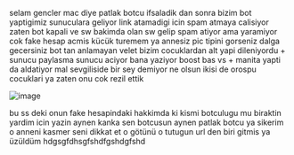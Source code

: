 selam gencler mac diye patlak botcu ifsaladik dan sonra bizim bot yaptigimiz sunuculara geliyor link atamadigi icin spam atmaya calisiyor zaten bot kapali ve sw bakimda olan sw gelip spam atiyor ama yaramiyor cok fake hesap acmis kücük turemem ya annesiz pic tipini gorseniz dalga gecersiniz bot tan anlamayan velet bizim cocuklardan alt yapi dileniyordu + sunucu paylasma sunucu aciyor bana yaziyor boost bas vs + manita yapti da aldatiyor mal sevgiliside bir sey demiyor ne olsun ikisi de orospu cocuklari ya zaten onu cok rezil ettik 


![image](https://github.com/realchavoo/mac-adli-mal-/assets/133610412/83186969-3dc4-4767-803b-9dc90d9ec72e)

bu ss deki onun fake hesapindaki hakkimda ki kismi botculugu mu biraktin yardim icin yazin aynen kanka sen botcusun aynen patlak botcu ya sikerim o anneni kasmer seni dikkat et o götünü o tutugun url den biri gitmis ya üzüldüm hdgsgfdhsgfshdfgshdgfshd
